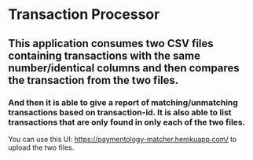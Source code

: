 # Transaction Processor
## This application consumes two CSV files containing transactions with the same number/identical columns and then compares the transaction from the two files.
### And then it is able to give a report of matching/unmatching transactions based on transaction-id. It is also able to list transactions that are only found in only each of the two files.

You can use this UI: https://paymentology-matcher.herokuapp.com/ to upload the two files.
